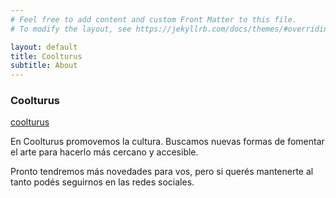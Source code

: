 ```yaml
---
# Feel free to add content and custom Front Matter to this file.
# To modify the layout, see https://jekyllrb.com/docs/themes/#overriding-theme-defaults

layout: default
title: Coolturus
subtitle: About
---
```

### Coolturus
[coolturus](https://coolturus.com)

En Coolturus promovemos la cultura. Buscamos nuevas formas de fomentar el arte para hacerlo más cercano y accesible.

Pronto tendremos más novedades para vos, pero si querés mantenerte al tanto podés seguirnos en las redes sociales.
